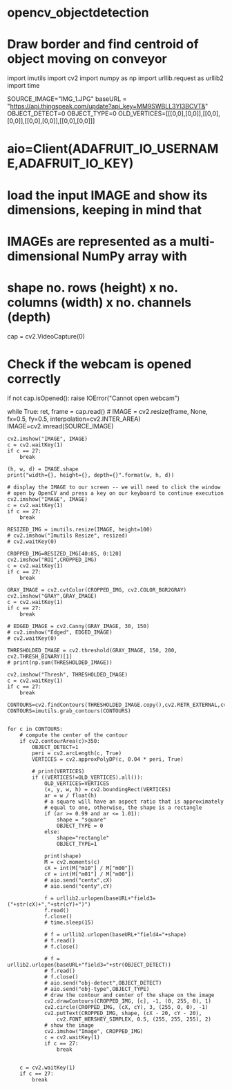 # opencv_objectdetection
# Draw border and find centroid of object moving on conveyor

import imutils
import cv2
import numpy as np
import urllib.request as urllib2
import time

SOURCE_IMAGE="IMG_1.JPG"
baseURL = "https://api.thingspeak.com/update?api_key=MM9SWBLL3YI3BCVT&"
OBJECT_DETECT=0
OBJECT_TYPE=0
OLD_VERTICES=[[[0,0],[0,0]],[[0,0],[0,0]],[[0,0],[0,0]],[[0,0],[0,0]]]

# aio=Client(ADAFRUIT_IO_USERNAME,ADAFRUIT_IO_KEY)

# load the input IMAGE and show its dimensions, keeping in mind that
# IMAGEs are represented as a multi-dimensional NumPy array with
# shape no. rows (height) x no. columns (width) x no. channels (depth)

cap = cv2.VideoCapture(0)

# Check if the webcam is opened correctly
if not cap.isOpened():
    raise IOError("Cannot open webcam")

while True:
    ret, frame = cap.read()
    # IMAGE = cv2.resize(frame, None, fx=0.5, fy=0.5, interpolation=cv2.INTER_AREA)
    IMAGE=cv2.imread(SOURCE_IMAGE)


    cv2.imshow("IMAGE", IMAGE)
    c = cv2.waitKey(1)
    if c == 27:
        break

    (h, w, d) = IMAGE.shape
    print("width={}, height={}, depth={}".format(w, h, d))
    
    # display the IMAGE to our screen -- we will need to click the window
    # open by OpenCV and press a key on our keyboard to continue execution
    cv2.imshow("IMAGE", IMAGE)
    c = cv2.waitKey(1)
    if c == 27:
        break

    RESIZED_IMG = imutils.resize(IMAGE, height=100)
    # cv2.imshow("Imutils Resize", resized)
    # cv2.waitKey(0)

    CROPPED_IMG=RESIZED_IMG[40:85, 0:120]
    cv2.imshow("ROI",CROPPED_IMG)
    c = cv2.waitKey(1)
    if c == 27:
        break

    GRAY_IMAGE = cv2.cvtColor(CROPPED_IMG, cv2.COLOR_BGR2GRAY)
    cv2.imshow("GRAY",GRAY_IMAGE)
    c = cv2.waitKey(1)
    if c == 27:
        break

    # EDGED_IMAGE = cv2.Canny(GRAY_IMAGE, 30, 150)
    # cv2.imshow("Edged", EDGED_IMAGE)
    # cv2.waitKey(0)

    THRESHOLDED_IMAGE = cv2.threshold(GRAY_IMAGE, 150, 200, cv2.THRESH_BINARY)[1]
    # print(np.sum(THRESHOLDED_IMAGE))

    cv2.imshow("Thresh", THRESHOLDED_IMAGE)
    c = cv2.waitKey(1)
    if c == 27:
        break

    CONTOURS=cv2.findContours(THRESHOLDED_IMAGE.copy(),cv2.RETR_EXTERNAL,cv2.CHAIN_APPROX_SIMPLE)
    CONTOURS=imutils.grab_contours(CONTOURS)


    for c in CONTOURS:
        # compute the center of the contour
        if cv2.contourArea(c)>350:
            OBJECT_DETECT=1
            peri = cv2.arcLength(c, True)
            VERTICES = cv2.approxPolyDP(c, 0.04 * peri, True)
            
            # print(VERTICES)
            if ((VERTICES!=OLD_VERTICES).all()):
                OLD_VERTICES=VERTICES
                (x, y, w, h) = cv2.boundingRect(VERTICES)
                ar = w / float(h)
                # a square will have an aspect ratio that is approximately
                # equal to one, otherwise, the shape is a rectangle
                if (ar >= 0.99 and ar <= 1.01):
                    shape = "square"
                    OBJECT_TYPE = 0
                else:
                    shape="rectangle"
                    OBJECT_TYPE=1

                print(shape)
                M = cv2.moments(c)
                cX = int(M["m10"] / M["m00"])
                cY = int(M["m01"] / M["m00"])
                # aio.send("centx",cX)
                # aio.send("centy",cY)

                f = urllib2.urlopen(baseURL+"field3=("+str(cX)+","+str(cY)+")")
                f.read()
                f.close()
                # time.sleep(15)

                # f = urllib2.urlopen(baseURL+"field4="+shape)
                # f.read()
                # f.close()

                # f = urllib2.urlopen(baseURL+"field3="+str(OBJECT_DETECT))
                # f.read()
                # f.close()
                # aio.send("obj-detect",OBJECT_DETECT)
                # aio.send("obj-type",OBJECT_TYPE)
                # draw the contour and center of the shape on the image
                cv2.drawContours(CROPPED_IMG, [c], -1, (0, 255, 0), 1)
                cv2.circle(CROPPED_IMG, (cX, cY), 3, (255, 0, 0), -1)
                cv2.putText(CROPPED_IMG, shape, (cX - 20, cY - 20),
                    cv2.FONT_HERSHEY_SIMPLEX, 0.5, (255, 255, 255), 2)
                # show the image
                cv2.imshow("Image", CROPPED_IMG)
                c = cv2.waitKey(1)
                if c == 27:
                    break


        c = cv2.waitKey(1)
        if c == 27:
            break
